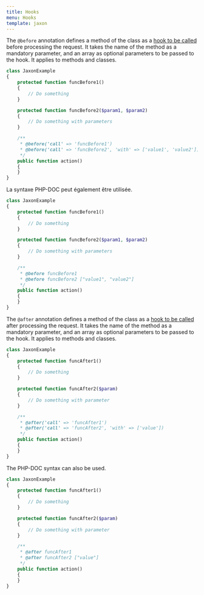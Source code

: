 ```yaml
---
title: Hooks
menu: Hooks
template: jaxon
---
```


The `@before` annotation defines a method of the class as a [hook to be called](../../05.features/05.hooks/) before processing the request.
It takes the name of the method as a mandatory parameter, and an array as optional parameters to be passed to the hook.
It applies to methods and classes.

```php
class JaxonExample
{
    protected function funcBefore1()
    {
        // Do something
    }

    protected function funcBefore2($param1, $param2)
    {
        // Do something with parameters
    }

    /**
     * @before('call' => 'funcBefore1')
     * @before('call' => 'funcBefore2', 'with' => ['value1', 'value2'])
     */
    public function action()
    {
    }
}
```

La syntaxe PHP-DOC peut également être utilisée.

```php
class JaxonExample
{
    protected function funcBefore1()
    {
        // Do something
    }

    protected function funcBefore2($param1, $param2)
    {
        // Do something with parameters
    }

    /**
     * @before funcBefore1
     * @before funcBefore2 ["value1", "value2"]
     */
    public function action()
    {
    }
}
```

The `@after` annotation defines a method of the class as a [hook to be called](../../05.features/05.hooks/) after processing the request.
It takes the name of the method as a mandatory parameter, and an array as optional parameters to be passed to the hook.
It applies to methods and classes.

```php
class JaxonExample
{
    protected function funcAfter1()
    {
        // Do something
    }

    protected function funcAfter2($param)
    {
        // Do something with parameter
    }

    /**
     * @after('call' => 'funcAfter1')
     * @after('call' => 'funcAfter2', 'with' => ['value'])
     */
    public function action()
    {
    }
}
```

The PHP-DOC syntax can also be used.

```php
class JaxonExample
{
    protected function funcAfter1()
    {
        // Do something
    }

    protected function funcAfter2($param)
    {
        // Do something with parameter
    }

    /**
     * @after funcAfter1
     * @after funcAfter2 ["value"]
     */
    public function action()
    {
    }
}
```
